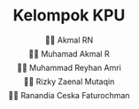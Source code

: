 <h1 align="center">Kelompok KPU</h1>
<ul style="list-style: none; padding: 0; text-align: center;">
    <li style="margin: 8px 0;">🧑‍💼 Akmal RN</li>
    <li style="margin: 8px 0;">🧑‍💼 Muhamad Akmal R</li>
    <li style="margin: 8px 0;">🧑‍💼 Muhammad Reyhan Amri</li>
    <li style="margin: 8px 0;">🧑‍💼 Rizky Zaenal Mutaqin</li>
    <li style="margin: 8px 0;">👩‍💼 Ranandia Ceska Faturochman</li>
</ul>
